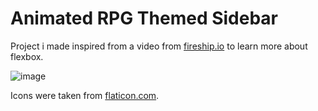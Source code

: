 # Animated RPG Themed Sidebar

Project i made inspired from a video from <a href="https://www.youtube.com/c/Fireship">fireship.io</a> to learn more about flexbox.

![image](https://user-images.githubusercontent.com/59270176/153096886-74a7e3d4-cab9-47e3-b60d-09bf1b975db6.png)

Icons were taken from <a href="https://www.flaticon.com/">flaticon.com</a>.
